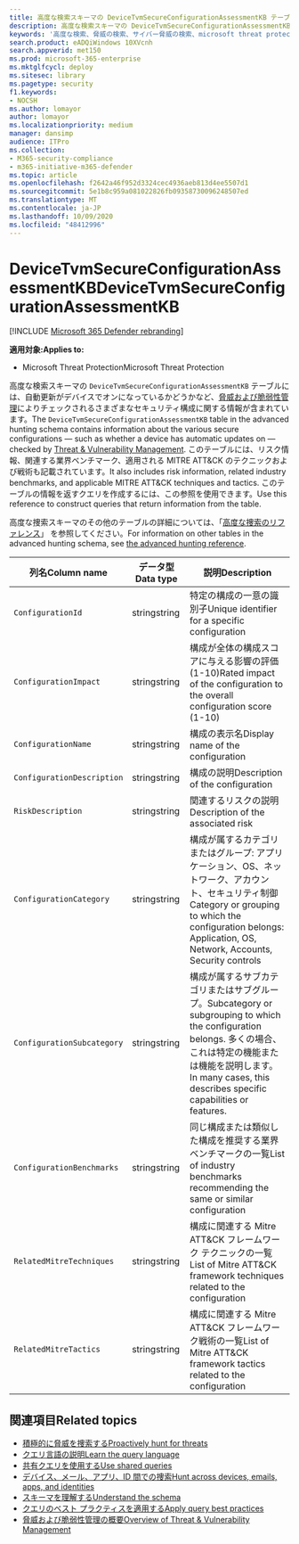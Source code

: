 ```yaml
---
title: 高度な検索スキーマの DeviceTvmSecureConfigurationAssessmentKB テーブル
description: 高度な検索スキーマの DeviceTvmSecureConfigurationAssessmentKB テーブルに記載される、脅威および脆弱性管理により評価されるさまざまなセキュリティ構成について説明します。
keywords: '高度な検索、脅威の検索、サイバー脅威の検索、microsoft threat protection、microsoft 365、mtp、m365、search、query、テレメトリ、スキーマ参照、kusto、table、column、data type、description、threat & 脆弱性管理、TVM、デバイス管理、セキュリティの構成、MITRE ATT&DeviceTvmSecureConfigurationAssessmentKB: サポート技術情報、KB、'
search.product: eADQiWindows 10XVcnh
search.appverid: met150
ms.prod: microsoft-365-enterprise
ms.mktglfcycl: deploy
ms.sitesec: library
ms.pagetype: security
f1.keywords:
- NOCSH
ms.author: lomayor
author: lomayor
ms.localizationpriority: medium
manager: dansimp
audience: ITPro
ms.collection:
- M365-security-compliance
- m365-initiative-m365-defender
ms.topic: article
ms.openlocfilehash: f2642a46f952d3324cec4936aeb813d4ee5507d1
ms.sourcegitcommit: 5e1b8c959a081022826fb09358730096248507ed
ms.translationtype: MT
ms.contentlocale: ja-JP
ms.lasthandoff: 10/09/2020
ms.locfileid: "48412996"
---
```

# <a name="devicetvmsecureconfigurationassessmentkb"></a><span data-ttu-id="730a2-104">DeviceTvmSecureConfigurationAssessmentKB</span><span class="sxs-lookup"><span data-stu-id="730a2-104">DeviceTvmSecureConfigurationAssessmentKB</span></span>

[!INCLUDE [Microsoft 365 Defender rebranding](../includes/microsoft-defender.md)]


<span data-ttu-id="730a2-105">**適用対象:**</span><span class="sxs-lookup"><span data-stu-id="730a2-105">**Applies to:**</span></span>
- <span data-ttu-id="730a2-106">Microsoft Threat Protection</span><span class="sxs-lookup"><span data-stu-id="730a2-106">Microsoft Threat Protection</span></span>



<span data-ttu-id="730a2-107">高度な検索スキーマの `DeviceTvmSecureConfigurationAssessmentKB` テーブルには、自動更新がデバイスでオンになっているかどうかなど、[脅威および脆弱性管理](https://docs.microsoft.com/windows/security/threat-protection/microsoft-defender-atp/next-gen-threat-and-vuln-mgt)によりチェックされるさまざまなセキュリティ構成に関する情報が含まれています。</span><span class="sxs-lookup"><span data-stu-id="730a2-107">The `DeviceTvmSecureConfigurationAssessmentKB` table in the advanced hunting schema contains information about the various secure configurations — such as whether a device has automatic updates on — checked by [Threat & Vulnerability Management](https://docs.microsoft.com/windows/security/threat-protection/microsoft-defender-atp/next-gen-threat-and-vuln-mgt).</span></span> <span data-ttu-id="730a2-108">このテーブルには、リスク情報、関連する業界ベンチマーク、適用される MITRE ATT&CK のテクニックおよび戦術も記載されています。</span><span class="sxs-lookup"><span data-stu-id="730a2-108">It also includes risk information, related industry benchmarks, and applicable MITRE ATT&CK techniques and tactics.</span></span> <span data-ttu-id="730a2-109">このテーブルの情報を返すクエリを作成するには、この参照を使用できます。</span><span class="sxs-lookup"><span data-stu-id="730a2-109">Use this reference to construct queries that return information from the table.</span></span>

<span data-ttu-id="730a2-110">高度な捜索スキーマのその他のテーブルの詳細については、「[高度な捜索のリファレンス](advanced-hunting-schema-tables.md)」 を参照してください。</span><span class="sxs-lookup"><span data-stu-id="730a2-110">For information on other tables in the advanced hunting schema, see [the advanced hunting reference](advanced-hunting-schema-tables.md).</span></span>

| <span data-ttu-id="730a2-111">列名</span><span class="sxs-lookup"><span data-stu-id="730a2-111">Column name</span></span> | <span data-ttu-id="730a2-112">データ型</span><span class="sxs-lookup"><span data-stu-id="730a2-112">Data type</span></span> | <span data-ttu-id="730a2-113">説明</span><span class="sxs-lookup"><span data-stu-id="730a2-113">Description</span></span> |
|-------------|-----------|-------------|
| `ConfigurationId` | <span data-ttu-id="730a2-114">string</span><span class="sxs-lookup"><span data-stu-id="730a2-114">string</span></span> | <span data-ttu-id="730a2-115">特定の構成の一意の識別子</span><span class="sxs-lookup"><span data-stu-id="730a2-115">Unique identifier for a specific configuration</span></span> |
| `ConfigurationImpact` | <span data-ttu-id="730a2-116">string</span><span class="sxs-lookup"><span data-stu-id="730a2-116">string</span></span> | <span data-ttu-id="730a2-117">構成が全体の構成スコアに与える影響の評価 (1-10)</span><span class="sxs-lookup"><span data-stu-id="730a2-117">Rated impact of the configuration to the overall configuration score (1-10)</span></span> |
| `ConfigurationName` | <span data-ttu-id="730a2-118">string</span><span class="sxs-lookup"><span data-stu-id="730a2-118">string</span></span> | <span data-ttu-id="730a2-119">構成の表示名</span><span class="sxs-lookup"><span data-stu-id="730a2-119">Display name of the configuration</span></span> |
| `ConfigurationDescription` | <span data-ttu-id="730a2-120">string</span><span class="sxs-lookup"><span data-stu-id="730a2-120">string</span></span> | <span data-ttu-id="730a2-121">構成の説明</span><span class="sxs-lookup"><span data-stu-id="730a2-121">Description of the configuration</span></span> |
| `RiskDescription` | <span data-ttu-id="730a2-122">string</span><span class="sxs-lookup"><span data-stu-id="730a2-122">string</span></span> | <span data-ttu-id="730a2-123">関連するリスクの説明</span><span class="sxs-lookup"><span data-stu-id="730a2-123">Description of the associated risk</span></span> |
| `ConfigurationCategory` | <span data-ttu-id="730a2-124">string</span><span class="sxs-lookup"><span data-stu-id="730a2-124">string</span></span> | <span data-ttu-id="730a2-125">構成が属するカテゴリまたはグループ: アプリケーション、OS、ネットワーク、アカウント、セキュリティ制御</span><span class="sxs-lookup"><span data-stu-id="730a2-125">Category or grouping to which the configuration belongs: Application, OS, Network, Accounts, Security controls</span></span>|
| `ConfigurationSubcategory` | <span data-ttu-id="730a2-126">string</span><span class="sxs-lookup"><span data-stu-id="730a2-126">string</span></span> |<span data-ttu-id="730a2-127">構成が属するサブカテゴリまたはサブグループ。</span><span class="sxs-lookup"><span data-stu-id="730a2-127">Subcategory or subgrouping to which the configuration belongs.</span></span> <span data-ttu-id="730a2-128">多くの場合、これは特定の機能または機能を説明します。</span><span class="sxs-lookup"><span data-stu-id="730a2-128">In many cases, this describes specific capabilities or features.</span></span> |
| `ConfigurationBenchmarks` | <span data-ttu-id="730a2-129">string</span><span class="sxs-lookup"><span data-stu-id="730a2-129">string</span></span> | <span data-ttu-id="730a2-130">同じ構成または類似した構成を推奨する業界ベンチマークの一覧</span><span class="sxs-lookup"><span data-stu-id="730a2-130">List of industry benchmarks recommending the same or similar configuration</span></span> |
| `RelatedMitreTechniques` | <span data-ttu-id="730a2-131">string</span><span class="sxs-lookup"><span data-stu-id="730a2-131">string</span></span> | <span data-ttu-id="730a2-132">構成に関連する Mitre ATT&CK フレームワーク テクニックの一覧</span><span class="sxs-lookup"><span data-stu-id="730a2-132">List of Mitre ATT&CK framework techniques related to the configuration</span></span> |
| `RelatedMitreTactics ` | <span data-ttu-id="730a2-133">string</span><span class="sxs-lookup"><span data-stu-id="730a2-133">string</span></span> | <span data-ttu-id="730a2-134">構成に関連する Mitre ATT&CK フレームワーク戦術の一覧</span><span class="sxs-lookup"><span data-stu-id="730a2-134">List of Mitre ATT&CK framework tactics related to the configuration</span></span> |

## <a name="related-topics"></a><span data-ttu-id="730a2-135">関連項目</span><span class="sxs-lookup"><span data-stu-id="730a2-135">Related topics</span></span>

- [<span data-ttu-id="730a2-136">積極的に脅威を捜索する</span><span class="sxs-lookup"><span data-stu-id="730a2-136">Proactively hunt for threats</span></span>](advanced-hunting-overview.md)
- [<span data-ttu-id="730a2-137">クエリ言語の説明</span><span class="sxs-lookup"><span data-stu-id="730a2-137">Learn the query language</span></span>](advanced-hunting-query-language.md)
- [<span data-ttu-id="730a2-138">共有クエリを使用する</span><span class="sxs-lookup"><span data-stu-id="730a2-138">Use shared queries</span></span>](advanced-hunting-shared-queries.md)
- [<span data-ttu-id="730a2-139">デバイス、メール、アプリ、ID 間での捜索</span><span class="sxs-lookup"><span data-stu-id="730a2-139">Hunt across devices, emails, apps, and identities</span></span>](advanced-hunting-query-emails-devices.md)
- [<span data-ttu-id="730a2-140">スキーマを理解する</span><span class="sxs-lookup"><span data-stu-id="730a2-140">Understand the schema</span></span>](advanced-hunting-schema-tables.md)
- [<span data-ttu-id="730a2-141">クエリのベスト プラクティスを適用する</span><span class="sxs-lookup"><span data-stu-id="730a2-141">Apply query best practices</span></span>](advanced-hunting-best-practices.md)
- [<span data-ttu-id="730a2-142">脅威および脆弱性管理の概要</span><span class="sxs-lookup"><span data-stu-id="730a2-142">Overview of Threat & Vulnerability Management</span></span>](https://docs.microsoft.com/windows/security/threat-protection/microsoft-defender-atp/next-gen-threat-and-vuln-mgt)
